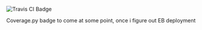 ![Travis CI Badge](https://app.travis-ci.com/dbleek/swe1-app.svg?branch=main')

Coverage.py badge to come at some point, once i figure out EB deployment

